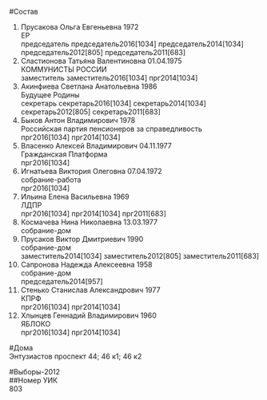 #Состав  
1. Прусакова Ольга Евгеньевна 1972  
    ЕР  
    председатель председатель2016[1034] председатель2014[1034] председатель2012[805] председатель2011[683]  
2. Сластионова Татьяна Валентиновна 01.04.1975  
    КОММУНИСТЫ РОССИИ  
    заместитель заместитель2016[1034] прг2014[1034]  
3. Акинфиева Светлана Анатольевна 1986  
    Будущее Родины  
    секретарь секретарь2016[1034] секретарь2014[1034] секретарь2012[805] секретарь2011[683]  
4. Быков Антон Владимирович 1978  
    Российская партия пенсионеров за справедливость  
    прг2016[1034] прг2014[1034]  
5. Власенко Алексей Владимирович 04.11.1977  
    Гражданская Платформа  
    прг2016[1034]  
6. Игнатьева Виктория Олеговна 07.04.1972  
    собрание-работа  
    прг2016[1034]  
7. Ильина Елена Васильевна 1969  
    ЛДПР  
    прг2016[1034] прг2014[1034] прг2011[683]  
8. Космачева Нина Николаевна 13.03.1977  
    собрание-дом  
9. Прусаков Виктор Дмитриевич 1990  
    собрание-дом  
    заместитель2014[1034] заместитель2012[805] заместитель2011[683]  
10. Сапронова Надежда Алексеевна 1958  
    собрание-дом  
    председатель2014[957]  
11. Стенько Станислав Александрович 1977  
    КПРФ  
    прг2016[1034] прг2014[1034]  
12. Хлынцев Геннадий Владимирович 1960  
    ЯБЛОКО  
    прг2016[1034] прг2014[1034]  
  
#Дома  
Энтузиастов проспект 44; 46 к1; 46 к2  
  
#Выборы-2012  
##Номер УИК  
803  
